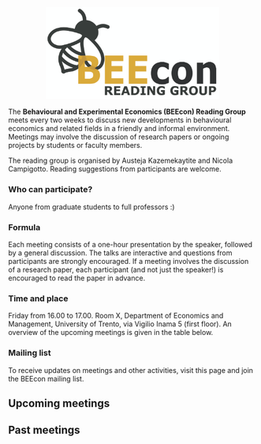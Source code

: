 <p style="text-align:center;"><img src="BEEcon_logo.svg" width="70%" class="center"></p>


The **Behavioural and Experimental Economics (BEEcon) Reading Group** meets every two weeks to discuss new developments in behavioural economics and related fields in a friendly and informal environment. Meetings may involve the discussion of research papers or ongoing projects by students or faculty members.

The reading group is organised by Austeja Kazemekaytite and Nicola Campigotto. Reading suggestions from participants are welcome.

### Who can participate? 

Anyone from graduate students to full professors :)

### Formula

Each meeting consists of a one-hour presentation by the speaker, followed by a general discussion. The talks are interactive and questions from participants are strongly encouraged. If a meeting involves the discussion of a research paper, each participant (and not just the speaker!) is encouraged to read the paper in advance.

### Time and place

Friday from 16.00 to 17.00. Room X, Department of Economics and Management, University of Trento, via Vigilio Inama 5 (first floor). An overview of the upcoming meetings is given in the table below.

### Mailing list

To receive updates on meetings and other activities, visit this page and join the BEEcon mailing list.

## Upcoming meetings


## Past meetings